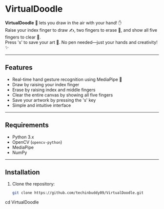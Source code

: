 # VirtualDoodle

**VirtualDoodle** 🎨 lets you draw in the air with your hand! ✋  
Raise your index finger to draw ✍️, two fingers to erase 🧽, and show all five fingers to clear 🧹.  
Press 's' to save your art 📸. No pen needed—just your hands and creativity! ✨

---

## Features

- Real-time hand gesture recognition using MediaPipe 🤲  
- Draw by raising your index finger  
- Erase by raising index and middle fingers  
- Clear the entire canvas by showing all five fingers  
- Save your artwork by pressing the 's' key  
- Simple and intuitive interface

---

## Requirements

- Python 3.x  
- OpenCV (`opencv-python`)  
- MediaPipe  
- NumPy

---

## Installation

1. Clone the repository:  
   ```bash
   git clone https://github.com/techinbuddy09/VirtualDoodle.git
cd VirtualDoodle

